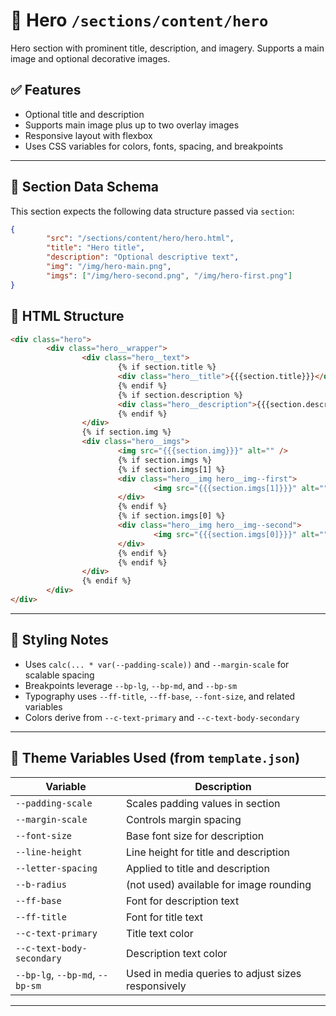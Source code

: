 # 📂 Hero `/sections/content/hero`

Hero section with prominent title, description, and imagery. Supports a main image and optional decorative images.

## ✅ Features

-   Optional title and description
-   Supports main image plus up to two overlay images
-   Responsive layout with flexbox
-   Uses CSS variables for colors, fonts, spacing, and breakpoints

---

## 🧾 Section Data Schema

This section expects the following data structure passed via `section`:

```json
{
        "src": "/sections/content/hero/hero.html",
        "title": "Hero title",
        "description": "Optional descriptive text",
        "img": "/img/hero-main.png",
        "imgs": ["/img/hero-second.png", "/img/hero-first.png"]
}
```

## 🧱 HTML Structure

```html
<div class="hero">
        <div class="hero__wrapper">
                <div class="hero__text">
                        {% if section.title %}
                        <div class="hero__title">{{{section.title}}}</div>
                        {% endif %}
                        {% if section.description %}
                        <div class="hero__description">{{{section.description}}}</div>
                        {% endif %}
                </div>
                {% if section.img %}
                <div class="hero__imgs">
                        <img src="{{{section.img}}}" alt="" />
                        {% if section.imgs %}
                        {% if section.imgs[1] %}
                        <div class="hero__img hero__img--first">
                                <img src="{{{section.imgs[1]}}}" alt="" />
                        </div>
                        {% endif %}
                        {% if section.imgs[0] %}
                        <div class="hero__img hero__img--second">
                                <img src="{{{section.imgs[0]}}}" alt="" />
                        </div>
                        {% endif %}
                        {% endif %}
                </div>
                {% endif %}
        </div>
</div>
```

---

## 🎨 Styling Notes

-   Uses `calc(... * var(--padding-scale))` and `--margin-scale` for scalable spacing
-   Breakpoints leverage `--bp-lg`, `--bp-md`, and `--bp-sm`
-   Typography uses `--ff-title`, `--ff-base`, `--font-size`, and related variables
-   Colors derive from `--c-text-primary` and `--c-text-body-secondary`

---

## 🧩 Theme Variables Used (from `template.json`)

| Variable                        | Description                                        |
| ------------------------------- | -------------------------------------------------- |
| `--padding-scale`               | Scales padding values in section                   |
| `--margin-scale`                | Controls margin spacing                            |
| `--font-size`                   | Base font size for description                     |
| `--line-height`                 | Line height for title and description              |
| `--letter-spacing`              | Applied to title and description                   |
| `--b-radius`                    | (not used) available for image rounding            |
| `--ff-base`                     | Font for description text                          |
| `--ff-title`                    | Font for title text                                |
| `--c-text-primary`              | Title text color                                   |
| `--c-text-body-secondary`       | Description text color                             |
| `--bp-lg`, `--bp-md`, `--bp-sm` | Used in media queries to adjust sizes responsively |

---

